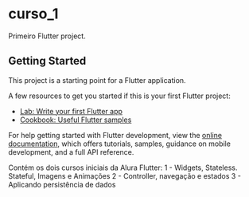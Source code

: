 # curso_1

Primeiro Flutter project.

## Getting Started

This project is a starting point for a Flutter application.

A few resources to get you started if this is your first Flutter project:

- [Lab: Write your first Flutter app](https://docs.flutter.dev/get-started/codelab)
- [Cookbook: Useful Flutter samples](https://docs.flutter.dev/cookbook)

For help getting started with Flutter development, view the
[online documentation](https://docs.flutter.dev/), which offers tutorials,
samples, guidance on mobile development, and a full API reference.


Contém os dois cursos iniciais da Alura Flutter:
1 - Widgets, Stateless. Stateful, Imagens e Animações
2 - Controller, navegação e estados
3 - Aplicando persistência de dados